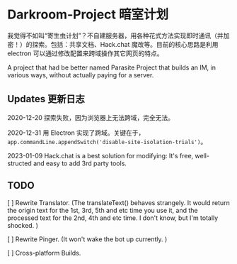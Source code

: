 # Darkroom-Project 暗室计划

我觉得不如叫“寄生虫计划”？不自建服务器，用各种花式方法实现即时通讯（并加密！）的探索。包括：共享文档、Hack.chat 魔改等。目前的核心思路是利用 electron 可以通过修改配置来跨域操作其它网页的特点。

A project that had be better named Parasite Project that builds an IM, in various ways, without actually paying for a server. 

## Updates 更新日志

2020-12-20 探索失败，因为浏览器上无法跨域，完全无法。

2020-12-31 用 Electron 实现了跨域。关键在于，`app.commandLine.appendSwitch('disable-site-isolation-trials')`。

2023-01-09 Hack.chat is a best solution for modifying: It's free, well-structed and easy to add 3rd party tools. 

## TODO

[ ] Rewrite Translator. (The translateText() behaves strangely. It would return the origin text for the 1st, 3rd, 5th and etc time you use it, and the processed text for the 2nd, 4th and etc time. I don't know, but I'm totally shocked. )

[ ] Rewrite Pinger. (It won't wake the bot up currently. )

[ ] Cross-platform Builds. 